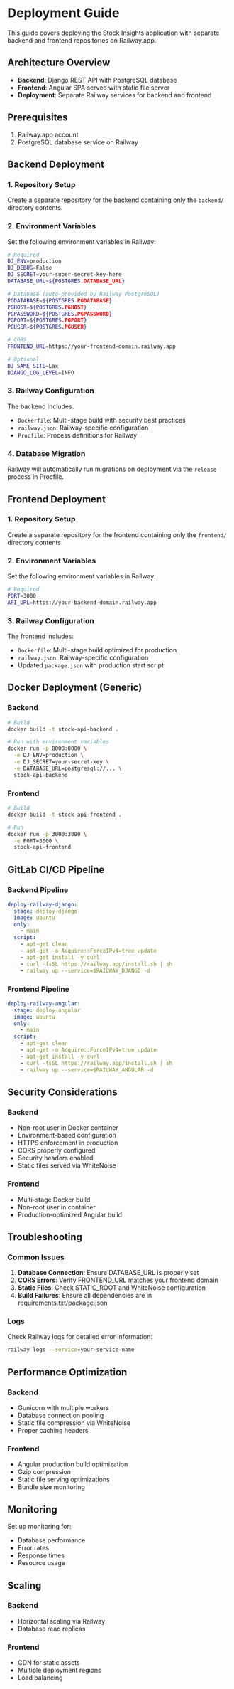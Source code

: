 # Deployment Guide

This guide covers deploying the Stock Insights application with separate backend and frontend repositories on Railway.app.

## Architecture Overview

- **Backend**: Django REST API with PostgreSQL database
- **Frontend**: Angular SPA served with static file server
- **Deployment**: Separate Railway services for backend and frontend

## Prerequisites

1. Railway.app account
2. PostgreSQL database service on Railway

## Backend Deployment

### 1. Repository Setup
Create a separate repository for the backend containing only the `backend/` directory contents.

### 2. Environment Variables
Set the following environment variables in Railway:

```bash
# Required
DJ_ENV=production
DJ_DEBUG=False
DJ_SECRET=your-super-secret-key-here
DATABASE_URL=${POSTGRES.DATABASE_URL}

# Database (auto-provided by Railway PostgreSQL)
PGDATABASE=${POSTGRES.PGDATABASE}
PGHOST=${POSTGRES.PGHOST}
PGPASSWORD=${POSTGRES.PGPASSWORD}
PGPORT=${POSTGRES.PGPORT}
PGUSER=${POSTGRES.PGUSER}

# CORS
FRONTEND_URL=https://your-frontend-domain.railway.app

# Optional
DJ_SAME_SITE=Lax
DJANGO_LOG_LEVEL=INFO
```

### 3. Railway Configuration
The backend includes:
- `Dockerfile`: Multi-stage build with security best practices
- `railway.json`: Railway-specific configuration
- `Procfile`: Process definitions for Railway

### 4. Database Migration
Railway will automatically run migrations on deployment via the `release` process in Procfile.

## Frontend Deployment

### 1. Repository Setup
Create a separate repository for the frontend containing only the `frontend/` directory contents.

### 2. Environment Variables
Set the following environment variables in Railway:

```bash
# Required
PORT=3000
API_URL=https://your-backend-domain.railway.app
```

### 3. Railway Configuration
The frontend includes:
- `Dockerfile`: Multi-stage build optimized for production
- `railway.json`: Railway-specific configuration
- Updated `package.json` with production start script

## Docker Deployment (Generic)

### Backend
```bash
# Build
docker build -t stock-api-backend .

# Run with environment variables
docker run -p 8000:8000 \
  -e DJ_ENV=production \
  -e DJ_SECRET=your-secret-key \
  -e DATABASE_URL=postgresql://... \
  stock-api-backend
```

### Frontend
```bash
# Build
docker build -t stock-api-frontend .

# Run
docker run -p 3000:3000 \
  -e PORT=3000 \
  stock-api-frontend
```

## GitLab CI/CD Pipeline

### Backend Pipeline
```yaml
deploy-railway-django:
  stage: deploy-django
  image: ubuntu
  only:
    - main
  script:
    - apt-get clean
    - apt-get -o Acquire::ForceIPv4=true update
    - apt-get install -y curl
    - curl -fsSL https://railway.app/install.sh | sh
    - railway up --service=$RAILWAY_DJANGO -d
```

### Frontend Pipeline
```yaml
deploy-railway-angular:
  stage: deploy-angular
  image: ubuntu
  only:
    - main
  script:
    - apt-get clean
    - apt-get -o Acquire::ForceIPv4=true update
    - apt-get install -y curl
    - curl -fsSL https://railway.app/install.sh | sh
    - railway up --service=$RAILWAY_ANGULAR -d
```

## Security Considerations

### Backend
- Non-root user in Docker container
- Environment-based configuration
- HTTPS enforcement in production
- CORS properly configured
- Security headers enabled
- Static files served via WhiteNoise

### Frontend
- Multi-stage Docker build
- Non-root user in container
- Production-optimized Angular build

## Troubleshooting

### Common Issues

1. **Database Connection**: Ensure DATABASE_URL is properly set
2. **CORS Errors**: Verify FRONTEND_URL matches your frontend domain
3. **Static Files**: Check STATIC_ROOT and WhiteNoise configuration
4. **Build Failures**: Ensure all dependencies are in requirements.txt/package.json

### Logs
Check Railway logs for detailed error information:
```bash
railway logs --service=your-service-name
```

## Performance Optimization

### Backend
- Gunicorn with multiple workers
- Database connection pooling
- Static file compression via WhiteNoise
- Proper caching headers

### Frontend
- Angular production build optimization
- Gzip compression
- Static file serving optimizations
- Bundle size monitoring

## Monitoring

Set up monitoring for:
- Database performance
- Error rates
- Response times
- Resource usage

## Scaling

### Backend
- Horizontal scaling via Railway
- Database read replicas

### Frontend
- CDN for static assets
- Multiple deployment regions
- Load balancing
